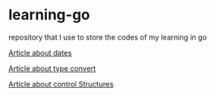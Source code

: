 # learning-go
repository that I use to store the codes of my learning in go

[Article about dates](https://www.alura.com.br/artigos/golang-trabalhando-com-datas)

[Article about type convert](https://www.alura.com.br/artigos/conversao-de-tipos-com-go)

[Article about control Structures](https://www.alura.com.br/artigos/estruturas-basicas-de-controle-com-go)